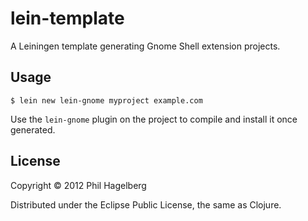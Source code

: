 # lein-template

A Leiningen template generating Gnome Shell extension projects.

## Usage

    $ lein new lein-gnome myproject example.com

Use the `lein-gnome` plugin on the project to compile and install it
once generated.

## License

Copyright © 2012 Phil Hagelberg

Distributed under the Eclipse Public License, the same as Clojure.
